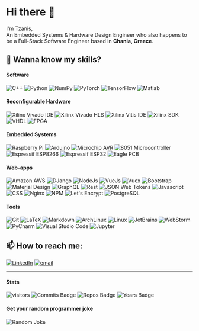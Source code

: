 # Hi there 👋

<!--
**TFotakis/TFotakis** is a ✨ _special_ ✨ repository because its `README.md` (this file) appears on your GitHub profile.

Here are some ideas to get you started:

- 🔭 I’m currently working on ...
- 🌱 I’m currently learning ...
- 👯 I’m looking to collaborate on ...
- 🤔 I’m looking for help with ...
- 💬 Ask me about ...
- 📫 How to reach me: ...
- 😄 Pronouns: ...
- ⚡ Fun fact: ...

Get more ideas on https://github.com/abhisheknaiidu/awesome-github-profile-readme 
-->

I'm Tzanis,  
An Embedded Systems & Hardware Design Engineer who also happens to be a Full-Stack Software Engineer based in <b>Chania, Greece</b>.

## 🔭 Wanna know my skills?
<!-- ![Example](https://img.shields.io/static/v1?label=<LABEL>&message=<MESSAGE>&color=<COLOR>&style=flat-square&logo=<LOGO>&logoColor=<COLOR>) -->
#### Software
![C++](https://img.shields.io/static/v1?label=&message=C/C%2b%2b&color=00599C&style=for-the-badge&logo=C%2b%2b&logoColor=white&maxAge=604800)
![Python](https://img.shields.io/static/v1?label=&message=Python&color=3776AB&style=for-the-badge&logo=Python&logoColor=white&maxAge=604800)
![NumPy](https://img.shields.io/static/v1?label=&message=NumPy&color=013243&style=for-the-badge&logo=NumPy&logoColor=white&maxAge=604800)
![PyTorch](https://img.shields.io/static/v1?label=&message=PyTorch&color=EE4C2C&style=for-the-badge&logo=PyTorch&logoColor=white&maxAge=604800)
![TensorFlow](https://img.shields.io/static/v1?label=&message=TensorFlow&color=FF6F00&style=for-the-badge&logo=TensorFlow&logoColor=white&maxAge=604800)
![Matlab](https://img.shields.io/static/v1?label=&message=Matlab&color=0076A8&style=for-the-badge&logo=Mathworks&logoColor=white&maxAge=604800)

#### Reconfigurable Hardware
![Xilinx Vivado IDE](https://img.shields.io/static/v1?label=&message=Xilinx%20Vivado%20IDE&color=E00000&style=for-the-badge&logo=&logoColor=white&maxAge=604800)
![Xilinx Vivado HLS](https://img.shields.io/static/v1?label=&message=Xilinx%20Vivado%20HLS&color=E00000&style=for-the-badge&logo=&logoColor=white&maxAge=604800)
![Xilinx Vitis IDE](https://img.shields.io/static/v1?label=&message=Xilinx%20Vitis%20IDE&color=E00000&style=for-the-badge&logo=&logoColor=white&maxAge=604800)
![Xilinx SDK](https://img.shields.io/static/v1?label=&message=Xilinx%20SDK&color=E00000&style=for-the-badge&logo=&logoColor=white&maxAge=604800)
![VHDL](https://img.shields.io/static/v1?label=&message=VHDL&color=FFA500&style=for-the-badge&logo=&logoColor=white&maxAge=604800)
![FPGA](https://img.shields.io/static/v1?label=&message=FPGA&color=FFA500&style=for-the-badge&logo=&logoColor=white&maxAge=604800)

#### Embedded Systems
![Raspberry Pi](https://img.shields.io/static/v1?label=&message=Raspberry%20Pi&color=C51A4A&style=for-the-badge&logo=Raspberry-Pi&logoColor=white&maxAge=604800)
![Arduino](https://img.shields.io/static/v1?label=&message=Arduino&color=00979D&style=for-the-badge&logo=Arduino&logoColor=white&maxAge=604800)
![Microchip AVR](https://img.shields.io/static/v1?label=&message=Atmel%20AVR&color=EE2A24&style=for-the-badge&logo=&logoColor=white&maxAge=604800)
![8051 Microcontroller](https://img.shields.io/static/v1?label=&message=8051%20Microcontroller&color=EE2A24&style=for-the-badge&logo=&logoColor=white&maxAge=604800)
![Espressif ESP8266](https://img.shields.io/static/v1?label=&message=Espressif%20ESP8266&color=E7352C&style=for-the-badge&logo=&logoColor=white&maxAge=604800)
![Espressif ESP32](https://img.shields.io/static/v1?label=&message=Espressif%20ESP32&color=00979D&style=for-the-badge&logo=&logoColor=white&maxAge=604800)
![Eagle PCB](https://img.shields.io/static/v1?label=&message=Eagle%20PCB&color=00979D&style=for-the-badge&logo=&logoColor=white&maxAge=604800)

#### Web-apps
![Amazon AWS](https://img.shields.io/static/v1?label=&message=AWS%20Microservices&color=232F3E&style=for-the-badge&logo=amazon-aws&logoColor=white&maxAge=604800&maxAge=604800)
![DJango](https://img.shields.io/static/v1?label=&message=DJango&color=092E20&style=for-the-badge&logo=Django&logoColor=white&maxAge=604800)
![NodeJs](https://img.shields.io/static/v1?label=&message=NodeJS&color=339933&style=for-the-badge&logo=Node.js&logoColor=white&maxAge=604800)
![VueJs](https://img.shields.io/static/v1?label=&message=Vue&color=4FC08D&style=for-the-badge&logo=Vue.js&logoColor=white&maxAge=604800)
![Vuex](https://img.shields.io/static/v1?label=&message=Vuex&color=4FC08D&style=for-the-badge&logo=&logoColor=white&maxAge=604800)
![Bootstrap](https://img.shields.io/static/v1?label=&message=Bootstrap&color=563D7C&style=for-the-badge&logo=Bootstrap&logoColor=white&maxAge=604800)
![Material Design](https://img.shields.io/static/v1?label=&message=Material%20Design&color=757575&style=for-the-badge&logo=Material-Design&logoColor=white&maxAge=604800)
![GraphQL](https://img.shields.io/static/v1?label=&message=GraphQL&color=E10098&style=for-the-badge&logo=GraphQL&logoColor=white&maxAge=604800)
![Rest](https://img.shields.io/static/v1?label=&message=Rest&color=43853D&style=for-the-badge&logo=&logoColor=white&maxAge=604800)
![JSON Web Tokens](https://img.shields.io/static/v1?label=&message=JSON%20Web%20Tokens&color=000000&style=for-the-badge&logo=JSON-Web-Tokens&logoColor=white&maxAge=604800)
![Javascript](https://img.shields.io/static/v1?label=&message=Javascript&color=F7DF1E&style=for-the-badge&logo=Javascript&logoColor=black&maxAge=604800)
![CSS](https://img.shields.io/static/v1?label=&message=CSS&color=1572B6&style=for-the-badge&logo=CSS3&logoColor=white&maxAge=604800)
![Nginx](https://img.shields.io/static/v1?label=&message=Nginx&color=269539&style=for-the-badge&logo=Nginx&logoColor=white&maxAge=604800)
![NPM](https://img.shields.io/static/v1?label=&message=NPM&color=CB3837&style=for-the-badge&logo=NPM&logoColor=white&maxAge=604800)
![Let's Encrypt](https://img.shields.io/static/v1?label=&message=Let%27s%20Encrypt&color=003A70&style=for-the-badge&logo=let’s-encrypt&logoColor=white&maxAge=604800)
![PostgreSQL](https://img.shields.io/static/v1?label=&message=PostgreSQL&color=336791&style=for-the-badge&logo=postgresql&logoColor=white&maxAge=604800)

#### Tools
![Git](https://img.shields.io/static/v1?label=&message=Git&color=F05032&style=for-the-badge&logo=git&logoColor=white&maxAge=604800)
![LaTeX](https://img.shields.io/static/v1?label=&message=LaTeX&color=008080&style=for-the-badge&logo=latex&logoColor=white&maxAge=604800)
![Markdown](https://img.shields.io/static/v1?label=&message=Markdown&color=000000&style=for-the-badge&logo=Markdown&logoColor=white&maxAge=604800)
![ArchLinux](https://img.shields.io/static/v1?label=&message=Arch%20Linux&color=1793D1&style=for-the-badge&logo=Arch-Linux&logoColor=white&maxAge=604800)
![Linux](https://img.shields.io/static/v1?label=&message=Linux&color=FCC624&style=for-the-badge&logo=Linux&logoColor=black&maxAge=604800)
![JetBrains](https://img.shields.io/static/v1?label=&message=JetBrains&color=000000&style=for-the-badge&logo=JetBrains&logoColor=white&maxAge=604800)
![WebStorm](https://img.shields.io/static/v1?label=&message=WebStorm&color=000000&style=for-the-badge&logo=WebStorm&logoColor=white&maxAge=604800)
![PyCharm](https://img.shields.io/static/v1?label=&message=PyCharm&color=000000&style=for-the-badge&logo=PyCharm&logoColor=white&maxAge=604800)
![Visual Studio Code](https://img.shields.io/static/v1?label=&message=Visual%20Studio%20Code&color=007ACC&style=for-the-badge&logo=Visual-Studio-Code&logoColor=white&maxAge=604800)
![Jupyter](https://img.shields.io/static/v1?label=&message=Jupyter&color=F37626&style=for-the-badge&logo=Jupyter&logoColor=white&maxAge=604800)

                                                                                                                           
## 📫 How to reach me:
[![LinkedIn](https://img.shields.io/static/v1?label=&message=LinkedIn&color=0077B5&style=for-the-badge&logo=linkedin&logoColor=white&maxAge=604800)](https://www.linkedin.com/in/fotakistzanis/)
[![email](https://img.shields.io/static/v1?label=&message=fotakistzanis@gmail.com&color=D14836&style=for-the-badge&logo=Gmail&logoColor=white&maxAge=604800)](mailto:fotakistzanis@gmail.com)

<hr>

#### Stats
![visitors](https://img.shields.io/badge/dynamic/json?label=Visitors&color=0077B5&style=for-the-badge&query=value&url=https%3A%2F%2Fapi.countapi.xyz%2Fhit%2FTFotakis%2FTFotakis)
![Commits Badge](https://badges.pufler.dev/commits/all/TFotakis?label=This%20year's%20commits&color=0077B5&style=for-the-badge)
![Repos Badge](https://badges.pufler.dev/repos/TFotakis?&color=0077B5&style=for-the-badge)
![Years Badge](https://badges.pufler.dev/years/TFotakis?&label=Years%20active%20user&color=0077B5&style=for-the-badge)

#### Get your random programmer joke
![Random Joke](https://readme-jokes.vercel.app/api?theme=vue&borderColor=00000000)
